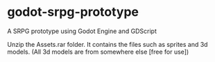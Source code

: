 # godot-srpg-prototype
A SRPG prototype using Godot Engine and GDScript

Unzip the Assets.rar folder. It contains the files such as sprites and 3d models. (All 3d models are from somewhere else [free for use])
